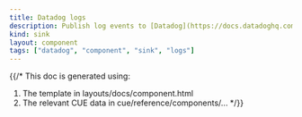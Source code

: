 ```yaml
---
title: Datadog logs
description: Publish log events to [Datadog](https://docs.datadoghq.com)
kind: sink
layout: component
tags: ["datadog", "component", "sink", "logs"]
---
```


{{/*
This doc is generated using:

1. The template in layouts/docs/component.html
2. The relevant CUE data in cue/reference/components/...
*/}}
